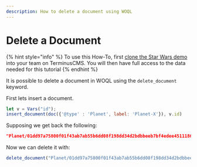 ```yaml
---
description: How to delete a document using WOQL
---
```


# Delete a Document

{% hint style="info" %}
To use this How-To, first [clone the Star Wars demo](../cloning-a-demo-project.md) into your team on TerminusCMS. You will then have full access to the data needed for this tutorial
{% endhint %}

It is possible to delete a document in WOQL using the `delete_document` keyword.

First lets insert a document.

```javascript
let v = Vars("id");
insert_document(doc({'@type' : 'Planet', label: 'Planet-X'}), v.id)
```

Supposing we get back the following:

```json
"Planet/01dd97a75800f01f43ab7ab55b6dd08f198dd34d2bdbbeeb7bf4edee45111863"
```

Now we can delete it with:

```javascript
delete_document("Planet/01dd97a75800f01f43ab7ab55b6dd08f198dd34d2bdbbeeb7bf4edee45111863")
```
